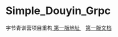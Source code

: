 # Simple_Douyin_Grpc
<p>字节青训营项目重构<a href="https://github.com/Godvictory/douyin">&nbsp;第一版地址 </a> &nbsp;&nbsp; <a href="https://github.com/Godvictory/douyin#readme">第一版文档</a></p>

